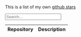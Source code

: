 
This is a list of my own [github stars](https://github.com/rrickgauer?tab=stars)

<div class="input-group">
  <div class="input-group-prepend">
    <span class="input-group-text"><i class='bx bx-search'></i></span>
  </div>
  <input type="email" class="form-control" id="search-input" placeholder="Search...">
</div>


<div class="table-responsive">
    <table class="table" id="stars">
        <thead>
            <tr>
                <th>Repository</th>
                <th>Description</th>
            </tr>
        </thead>
        <tbody>
        </tbody>
    </table>
</div>

<script>
    const API = 'https://api.github.com/users/rrickgauer/starred';
    const link = 'https://api.github.com/user/22210580/starred?page=2'
    var links = [];
    var lastPage = 1;

    $(document).ready(function() {
        getStars();

        $("#stars").on('click', ".link", function() {
            gotoRepo(this);
        });
    });

    function getStars() {
        $.getJSON(API, function(response, status, xhr) {
            // displayStars(response);
            getLastPage(xhr.getResponseHeader("link"));
            loadLinks();
            getStarsData();
            new TableSearch('search-input', 'stars').init();
        });
    }

    function displayStars(stars) {
        var html = '';

        for (var count = 0; count < stars.length; count++) {
            html += '<tr>';
            html += '<td style="color: lightskyblue;" class="link" data-url="' + stars[count].html_url + '">' + stars[count].name + '</td>';
            html += '<td>' + stars[count].description + '</td></tr>';
        }

        $("#stars tbody").append(html);
        new TableSearch('search-input', 'stars').init();
    }

    function getLastPage(link) {
        var ar = link.split(",");          // Split on commas
        ar[1] = ar[1].trim();
        var newPage = ar[1].split("=");
        lastPage = parseInt(newPage[1].charAt(0));
        // loadLinks();
    }

    function loadLinks() {
        for (var count = 1; count <= lastPage; count++) {
            var newLink = 'https://api.github.com/user/22210580/starred?page=' + count.toString();
            links.push(newLink);
        }
    }

    function getStarsData() {
        for (var count = 0; count < links.length; count++) {
            $.getJSON(links[count], function(response) {
                displayStars(response);
            });
        }
    }

    function gotoRepo(link) {

        // $(link).attr('data-url');
        window.location.href = $(link).attr('data-url');
    }


</script>